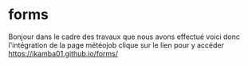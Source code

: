 # forms
Bonjour dans le cadre des travaux que nous avons effectué voici donc l'intégration 
de la page météojob clique sur le lien pour y accéder https://ikamba01.github.io/forms/
